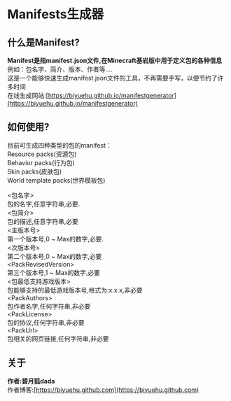 # Manifests生成器  
##  什么是Manifest?  
**Manifest是指manifest.json文件,在Minecraft基岩版中用于定义包的各种信息**例如：包名字、简介、版本、作者等....  
这是一个能够快速生成manifest.json文件的工具，不再需要手写，以便节约了许多时间  
在线生成网站:[https://biyuehu.github.io/manifestgenerator](https://biyuehu.github.io/manifestgenerator)  

## 如何使用?  
目前可生成四种类型的包的manifest：  
Resource packs(资源包)  
Behavior packs(行为包)  
Skin packs(皮肤包)  
World template packs(世界模板包)  

\<包名字\>  
包的名字,任意字符串,必要.  
\<包简介\>  
包的描述,任意字符串,必要  
\<主版本号\>  
第一个版本号,0 ~ Max的数字,必要.  
\<次版本号\>  
第二个版本号,0 ~ Max的数字,必要  
\<PackRevisedVersion\>  
第三个版本号,1 ~ Max的数字,必要  
\<包最低支持游戏版本\>  
包能够支持的最低游戏版本号,格式为:x.x.x,非必要  
\<PackAuthors\>  
包作者名字,任何字符串,非必要  
\<PackLicense\>  
包的协议,任何字符串,非必要  
\<PackUrl\>  
包相关的网页链接,任何字符串,非必要  

## 关于  
**作者:碧月狐dada**  
作者博客:[https://biyuehu.github.com](https://biyuehu.github.com)  
